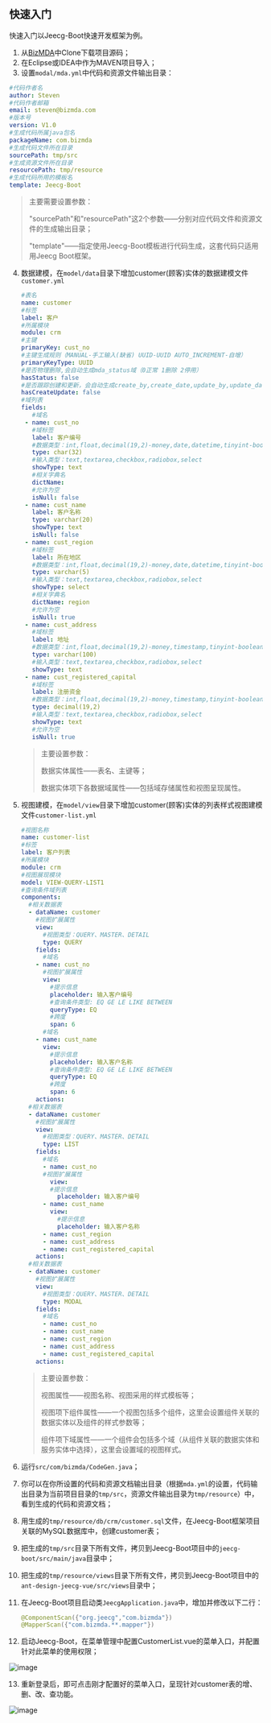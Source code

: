 ## 快速入门
快速入门以Jeecg-Boot快速开发框架为例。

1. 从[BizMDA](https://github.com/szhengye/BizMDA)中Clone下载项目源码；
2. 在Eclipse或IDEA中作为MAVEN项目导入；
3. 设置```modal/mda.yml```中代码和资源文件输出目录：
```yaml
#代码作者名
author: Steven
#代码作者邮箱
email: steven@bizmda.com
#版本号
version: V1.0
#生成代码所属java包名
packageName: com.bizmda
#生成代码文件所在目录
sourcePath: tmp/src
#生成资源文件所在目录
resourcePath: tmp/resource
#生成代码所用的模板名
template: Jeecg-Boot
```
> 主要需要设置参数：
>
> "sourcePath"和"resourcePath"这2个参数——分别对应代码文件和资源文件的生成输出目录；
>
> "template"——指定使用Jeecg-Boot模板进行代码生成，这套代码只适用用Jeecg Boot框架。
4. 数据建模，在`model/data`目录下增加customer(顾客)实体的数据建模文件`customer.yml`

   ```yaml
   #表名
   name: customer
   #标签
   label: 客户
   #所属模块
   module: crm
   #主键
   primaryKey: cust_no
   #主键生成规则（MANUAL-手工输入(缺省) UUID-UUID AUTO_INCREMENT-自增）
   primaryKeyType: UUID
   #是否物理删除,会自动生成mda_status域（0正常 1删除 2停用）
   hasStatus: false
   #是否跟踪创建和更新，会自动生成create_by,create_date,update_by,update_date
   hasCreateUpdate: false
   #域列表
   fields:
      #域名
    - name: cust_no
      #域标签
      label: 客户编号
      #数据类型：int,float,decimal(19,2)-money,date,datetime,tinyint-boolean,varchar(100),char(10),blob
      type: char(32)
      #输入类型：text,textarea,checkbox,radiobox,select
      showType: text
      #相关字典名
      dictName:
      #允许为空
      isNull: false
    - name: cust_name
      label: 客户名称
      type: varchar(20)
      showType: text
      isNull: false
    - name: cust_region
      #域标签
      label: 所在地区
      #数据类型：int,float,decimal(19,2)-money,date,datetime,tinyint-boolean,varchar(100),char(10),blob
      type: varchar(5)
      #输入类型：text,textarea,checkbox,radiobox,select
      showType: select
      #相关字典名
      dictName: region
      #允许为空
      isNull: true
    - name: cust_address
      #域标签
      label: 地址
      #数据类型：int,float,decimal(19,2)-money,timestamp,tinyint-boolean,varchar(100),char(10),blob
      type: varchar(100)
      #输入类型：text,textarea,checkbox,radiobox,select
      showType: text
    - name: cust_registered_capital
      #域标签
      label: 注册资金
      #数据类型：int,float,decimal(19,2)-money,timestamp,tinyint-boolean,varchar(100),char(10),blob
      type: decimal(19,2)
      #输入类型：text,textarea,checkbox,radiobox,select
      showType: text
      #允许为空
      isNull: true
   ```

   > 主要设置参数：
   >
   > 数据实体属性——表名、主键等；
   >
   > 数据实体项下各数据域属性——包括域存储属性和视图呈现属性。

5. 视图建模，在`model/view`目录下增加customer(顾客)实体的列表样式视图建模文件`customer-list.yml`

   ```yaml
   #视图名称
   name: customer-list
   #标签
   label: 客户列表
   #所属模块
   module: crm
   #视图展现模块
   model: VIEW-QUERY-LIST1
   #查询条件域列表
   components:
     #相关数据表
     - dataName: customer
       #视图扩展属性
       view:
         #视图类型：QUERY、MASTER、DETAIL
         type: QUERY
       fields:
         #域名
       - name: cust_no
         #视图扩展属性
         view:
           #提示信息
           placeholder: 输入客户编号
           #查询条件类型: EQ GE LE LIKE BETWEEN
           queryType: EQ
           #跨度
           span: 6
         #域名
       - name: cust_name
         view:
           #提示信息
           placeholder: 输入客户名称
           #查询条件类型: EQ GE LE LIKE BETWEEN
           queryType: EQ
           #跨度
           span: 6
       actions:
     #相关数据表
     - dataName: customer
       #视图扩展属性
       view:
         #视图类型：QUERY、MASTER、DETAIL
         type: LIST
       fields:
         #域名
         - name: cust_no
         #视图扩展属性
           view:
           #提示信息
             placeholder: 输入客户编号
         - name: cust_name
           view:
             #提示信息
             placeholder: 输入客户名称
         - name: cust_region
         - name: cust_address
         - name: cust_registered_capital
       actions:
     #相关数据表
     - dataName: customer
       #视图扩展属性
       view:
         #视图类型：QUERY、MASTER、DETAIL
         type: MODAL
       fields:
         #域名
         - name: cust_no
         - name: cust_name
         - name: cust_region
         - name: cust_address
         - name: cust_registered_capital
       actions:
   ```

   > 主要设置参数：
   >
   > 视图属性——视图名称、视图采用的样式模板等；
   >
   > 视图项下组件属性——一个视图包括多个组件，这里会设置组件关联的数据实体以及组件的样式参数等；
   >
   > 组件项下域属性——一个组件会包括多个域（从组件关联的数据实体和服务实体中选择），这里会设置域的视图样式。

6. 运行`src/com/bizmda/CodeGen.java`；

7. 你可以在你所设置的代码和资源文档输出目录（根据`mda.yml`的设置，代码输出目录为当前项目目录的`tmp/src`，资源文件输出目录为`tmp/resource`）中，看到生成的代码和资源文档；

8. 用生成的`tmp/resource/db/crm/customer.sql`文件，在Jeecg-Boot框架项目关联的MySQL数据库中，创建customer表；

9. 把生成的`tmp/src`目录下所有文件，拷贝到Jeecg-Boot项目中的`jeecg-boot/src/main/java`目录中；

10. 把生成的`tmp/resource/views`目录下所有文件，拷贝到Jeecg-Boot项目中的`ant-design-jeecg-vue/src/views`目录中；

11. 在Jeecg-Boot项目启动类`JeecgApplication.java`中，增加并修改以下二行：

    ```java
    @ComponentScan({"org.jeecg","com.bizmda"})
    @MapperScan({"com.bizmda.**.mapper"})
    ```

12. 启动Jeecg-Boot，在菜单管理中配置CustomerList.vue的菜单入口，并配置针对此菜单的使用权限；

![image](pic/QuickStart1.jpg)

13. 重新登录后，即可点击刚才配置好的菜单入口，呈现针对customer表的增、删、改、查功能。

![image](pic/QuickStart2.jpg)
